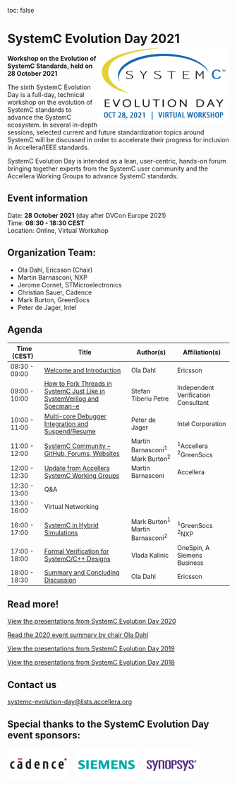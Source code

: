 toc: false

# SystemC Evolution Day 2021 <img style="float: right; width:300px;" src="/images/sced2021.png">

**Workshop on the Evolution of SystemC Standards, held on 28 October 2021**

The sixth SystemC Evolution Day is a full-day, technical workshop on the evolution of SystemC standards to advance the SystemC ecosystem. In several in-depth sessions, selected current and future standardization topics around SystemC will be discussed in order to accelerate their progress for inclusion in Accellera/IEEE standards.

SystemC Evolution Day is intended as a lean, user-centric, hands-on forum bringing together experts from the SystemC user community and the Accellera Working Groups to advance SystemC standards.

## Event information

Date: **28 October 2021** (day after DVCon Europe 2021)<br>
Time: **08:30 - 18:30 CEST**<br>
Location: Online, Virtual Workshop

## Organization Team:

 * Ola Dahl, Ericsson (Chair)
 * Martin Barnasconi, NXP
 * Jerome Cornet, STMicroelectronics
 * Christian Sauer, Cadence
 * Mark Burton, GreenSocs
 * Peter de Jager, Intel

## Agenda

| Time (CEST)&nbsp;&nbsp; | Title | Author(s) | Affiliation(s) |
| --------------------- | ---------------- | ---------------- | ---------------- |
| 08:30 - 09:00 | [Welcome and Introduction][1] | Ola Dahl | Ericsson |
| 09:00 - 10:00 | [How to Fork Threads in SystemC Just Like in SystemVerilog and Specman-e][2] | Stefan Tiberiu Petre	| Independent Verification Consultant |
| 10:00 - 11:00 | [Multi-core Debugger Integration and Suspend/Resume][3] | Peter de Jager | Intel Corporation |
| 11:00 - 12:00 | [SystemC Community – GitHub, Forums, Websites][4] | Martin Barnasconi<sup>1</sup><br> Mark Burton<sup>2</sup> | <sup>1</sup>Accellera<br> <sup>2</sup>GreenSocs |
| 12:00 - 12:30 | [Update from Accellera SystemC Working Groups][5] | Martin Barnasconi | Accellera |
| 12:30 - 13:00 | Q&A | 
| 13:00 - 16:00 | Virtual Networking |
| 16:00 - 17:00 | [SystemC in Hybrid Simulations][6] | Mark Burton<sup>1</sup><br> Martin Barnasconi<sup>2</sup> | <sup>1</sup>GreenSocs<br><sup>2</sup>NXP |
| 17:00 - 18:00 | [Formal Verification for SystemC/C++ Designs][7] | Vlada Kalinic | OneSpin, A Siemens Business |
| 18:00 - 18:30 | [Summary and Concluding Discussion][1] | Ola Dahl | Ericsson |


## Read more!

[View the presentations from SystemC Evolution Day 2020](https://www.accellera.org/images/Presentations_SCED_2020.zip)

[Read the 2020 event summary by chair Ola Dahl](https://www.accellera.org/news/events/systemc-evolution-day-2020/summary)

[View the presentations from SystemC Evolution Day 2019](https://www.accellera.org/images/Presentations_SCED_2019.zip)

[View the presentations from SystemC Evolution Day 2018](https://www.accellera.org/images/Presentations_SCED_2018.zip)


## Contact us

[systemc-evolution-day@lists.accellera.org](mailto:systemc-evolution-day@lists.accellera.org)

## Special thanks to the SystemC Evolution Day event sponsors:

<p><a href="http://www.cadence.com/" target="_blank" rel="noopener noreferrer"><img style="display: inline-block; padding-right: 15px;" src="/images/logo-cadence-sponsor.png" alt="Cadence" /></a><a href="http://www.mentor.com/" target="_blank" rel="noopener noreferrer"><img style="display: inline-block; padding-right: 15px;" src="/images/logo-siemens-sponsor.png" alt="Siemens EDA" /></a><a href="http://www.synopsys.com/" target="_blank" rel="noopener noreferrer"><img style="display: inline-block;" src="/images/logo-synopsys-sponsor.png" alt="Synopsys" /></a></p>

[1]: https://workspace.accellera.org/document/dl/10754
[2]: https://workspace.accellera.org/document/dl/10745
[3]: https://workspace.accellera.org/document/dl/10747
[4]: https://workspace.accellera.org/document/dl/10744
[5]: https://workspace.accellera.org/document/dl/10750
[6]: https://workspace.accellera.org/document/dl/10746
[7]: https://workspace.accellera.org/document/dl/10743
